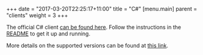 +++
date = "2017-03-20T22:25:17+11:00"
title = "C#"
[menu.main]
    parent = "clients"
    weight = 3
+++

The official C# client [can be found here](https://github.com/dgraph-io/dgraph.net).
Follow the instructions in the [README](https://github.com/dgraph-io/dgraph.net#readme) to get
it up and running.

More details on the supported versions can be found at
[this link](https://github.com/dgraph-io/dgraph.net#supported-versions).